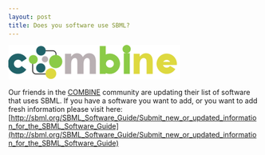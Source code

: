 ```yaml
---
layout: post
title: Does you software use SBML?
---
```


![Combine](/assets/images/news/combine.png)

Our friends in the [COMBINE](http://co.mbine.org/) community are updating their list of software that uses SBML. 
If you have a software you want to add, or you want to add fresh information please visit here: [http://sbml.org/SBML_Software_Guide/Submit_new_or_updated_information_for_the_SBML_Software_Guide](http://sbml.org/SBML_Software_Guide/Submit_new_or_updated_information_for_the_SBML_Software_Guide)